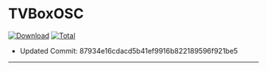 # TVBoxOSC
[![Download](https://img.shields.io/github/v/release/dabbing2019/app?color=orange&logoColor=orange&label=Download&logo=DocuSign)](https://github.com/dabbing2019/app/releases/latest) 
[![Total](https://shields.io/github/downloads/dabbing2019/app/total?logo=Bookmeter&label=Counts&logoColor=yellow&color=yellow)](https://github.com/dabbing2019/app/releases)
+ Updated Commit: 87934e16cdacd5b41ef9916b822189596f921be5

----------------------------------------------
